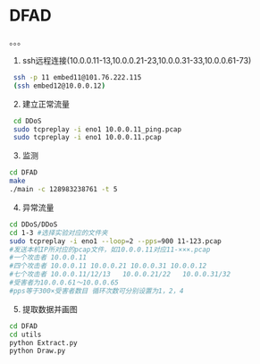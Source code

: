 # DFAD
。。。
1. ssh远程连接(10.0.0.11-13,10.0.0.21-23,10.0.0.31-33,10.0.0.61-73)
```Bash
 ssh -p 11 embed11@101.76.222.115
 (ssh embed12@10.0.0.12)
```
2. 建立正常流量
```Bash
 cd DDoS
 sudo tcpreplay -i eno1 10.0.0.11_ping.pcap
 sudo tcpreplay -i eno1 10.0.0.11.pcap
```
3. 监测
```Bash
cd DFAD
make
./main -c 128983238761 -t 5
```
4. 异常流量
```Bash
cd DDoS/DDoS
cd 1-3 #选择实验对应的文件夹
sudo tcpreplay -i eno1 --loop=2 --pps=900 11-123.pcap
#发送本机IP所对应的pcap文件，如10.0.0.11对应11-×××.pcap
#一个攻击者 10.0.0.11
#四个攻击者 10.0.0.11 10.0.0.21 10.0.0.31 10.0.0.12
#七个攻击者 10.0.0.11/12/13   10.0.0.21/22   10.0.0.31/32
#受害者为10.0.0.61～10.0.0.65
#pps等于300×受害者数目 循环次数可分别设置为1，2，4
```
5. 提取数据并画图
```Bash
cd DFAD
cd utils
python Extract.py 
python Draw.py
```
